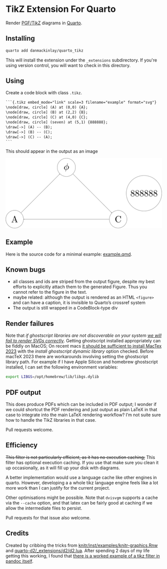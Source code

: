 # TikZ Extension For Quarto

Render [PGF/TikZ](https://en.wikipedia.org/wiki/PGF/TikZ) diagrams in [Quarto](https://quarto.org/).

## Installing

```bash
quarto add danmackinlay/quarto_tikz
```

This will install the extension under the `_extensions` subdirectory.
If you're using version control, you will want to check in this directory.

## Using

Create a code block with class `.tikz`.

````qmd
```{.tikz embed_mode="link" scale=3 filename="example" format="svg"}
\node[draw, circle] (A) at (0,0) {A};
\node[draw, circle] (B) at (2,2) {B};
\node[draw, circle] (C) at (4,0) {C};
\node[draw, circle] (seven) at (5,1) {888888};
\draw[->] (A) -- (B);
\draw[->] (B) -- (C);
\draw[->] (C) -- (A);
```
````
This should appear in the output as an image

![](./images/example-1.svg)

## Example

Here is the source code for a minimal example: [example.qmd](example.qmd).

## Known bugs

- all classes and ids are striped from the output figure, despite my best efforts to explicitly attach them to the generated Figure.
  Thus you cannot refer to the figure in the text.
- maybe related: although the output is rendered as an HTML `<figure>` and can have a caption, it is invisible to Quarto’s crossref system
- The output is still wrapped in a CodeBlock-type div

## Render failures

Note that _if ghostscript libraries are not discoverable on your system [we will fail to render SVGs correctly](https://dvisvgm.de/FAQ/)_.
Getting ghostscript installed appropriately can be fiddly on MacOS;
On recent macs [it should be sufficient to install MacTex 2023](https://tex.stackexchange.com/a/663229) with the _install ghostscript dynamic library_ option checked.
Before macTeX 2023 there are workarounds involving setting the ghostscript library path.
For example if I have Apple Silicon and homebrew ghostscript installed, I can set the following environment variables:

```bash
export LIBGS=/opt/homebrew/lib/libgs.dylib
```


## PDF output

This does produce PDFs which can be included in PDF output; I wonder if we could shortcut the PDF rendering and just output as plain LaTeX in that case to integrate into the main LaTeX rendering workflow?
I’m not suite sure how to handle the TikZ libraries in that case.

Pull requests welcome.

## Efficiency

~~This filter is not particularly efficient, as it has no execution caching;~~
This filter has optional execution caching.
If you use that make sure you clean it up occasionally, as it will fill up your disk with diagrams.

A better implementation would use a language cache like other engines in quarto.
However, developing a a whole tikz language engine feels like a lot more work than I can justify for the current project.

Other optimisations might be possible.
Note that `dvisvgm` supports a cache via the `--cache` option, and that latex can be fairly good at caching if we allow the intermediate files to persist.

Pull requests for that issue also welcome.

## Credits

Created by cribbing the tricks from [knitr/inst/examples/knitr-graphics.Rnw ](https://github.com/yihui/knitr/blob/master/R/engine.R#L348) and [quarto-d2/\_extensions/d2/d2.lua](https://github.com/data-intuitive/quarto-d2/blob/main/_extensions/d2/d2.lua).
After spending 2 days of my life getting this working, I found that [there is a worked example of a tikz filter in pandoc itself](https://pandoc.org/lua-filters.html#building-images-with-tikz).
